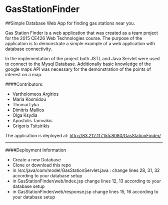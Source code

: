 # GasStationFinder

##Simple Database Web App for finding gas stations near you.


Gas Station Finder is a web application that was created as a team project for 
the 2015 CE426 Web Technologies course. The purpose of the application is to 
demonstrate a simple example of a web application with database connectivity. 

In the implementation of the project both JSTL and Java Servlet were used to connect
to the Mysql Database. Additionally basic knowledge of the google maps API was necessary
for the demonstration of the points of interest on a map.

####Contributors:
* Vartholomeos Argirios
* Maria Kosmidou
* Thomai Lyka
* Dimitris Mallios
* Olga Ksydia
* Apostolis Tamvakis
* Grigoris Tsitsirikis

The application is deployed at: http://83.212.117.155:8080/GasStationFinder/       
_______________________________________________________________________________
        
####Deployment Information
* Create a new Database
* Clone or download this repo
* in /src/java/com/model/GasStationServlet.java  :
change lines 28, 31, 32 according to your database setup
* in GasStationFinder/web/index.jsp
change lines 12, 13 according to your database setup
* in GasStationFinder/web/response.jsp
change lines 15, 16 according to your database setup



